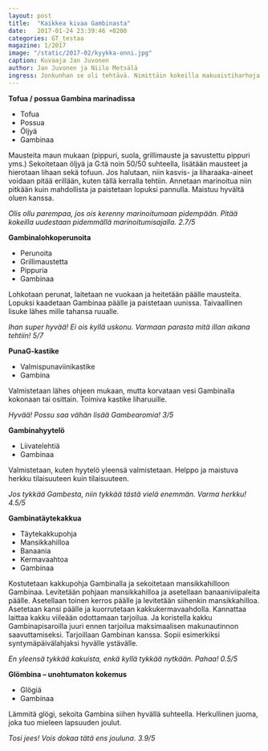 ```yaml
---
layout: post
title:  "Kaikkea kivaa Gambinasta"
date:   2017-01-24 23:39:46 +0200
categories: GT_testaa
magazine: 1/2017
image: "/static/2017-02/kyykka-onni.jpg"
caption: Kuvaaja Jan Juvonen
author: Jan Juvonen ja Niilo Metsälä
ingress: Jonkunhan se oli tehtävä. Nimittäin kokeilla makuaistiharhoja ja kulinaarisia elämyksiä tuottavia maailman luokan gourmet-herkkuja, joissa on erittäin suuressa roolissa kaikkien lempijuoma – Iso G eli Gambina.
---
```


**Tofua / possua Gambina marinadissa**
- Tofua
- Possua
- Öljyä
- Gambinaa

Mausteita maun mukaan (pippuri, suola, grillimauste ja savustettu pippuri yms.)
Sekoitetaan öljyä ja G:tä noin 50/50 suhteella, lisätään mausteet ja hierotaan lihaan sekä tofuun. Jos halutaan, niin kasvis- ja liharaaka-aineet voidaan pitää erillään, kuten tällä kerralla tehtiin. Annetaan marinoitua niin pitkään kuin mahdollista ja paistetaan lopuksi pannulla. Maistuu hyvältä oluen kanssa.

*Olis ollu parempaa, jos ois kerenny marinoitumaan pidempään. Pitää kokeilla uudestaan pidemmällä marinoitumisajalla. 2.7/5*

**Gambinalohkoperunoita**
- Perunoita
- Grillimaustetta
- Pippuria
- Gambinaa

Lohkotaan perunat, laitetaan ne vuokaan ja heitetään päälle mausteita. Lopuksi kaadetaan Gambinaa päälle ja paistetaan uunissa. Taivaallinen lisuke lähes mille tahansa ruualle.

*Ihan super hyvää! Ei ois kyllä uskonu. Varmaan parasta mitä illan aikana tehtiin! 5/7*

**PunaG-kastike**
- Valmispunaviinikastike
- Gambina

Valmistetaan lähes ohjeen mukaan, mutta korvataan vesi Gambinalla kokonaan tai osittain. Toimiva kastike liharuuille.

*Hyvää! Possu saa vähän lisää Gambearomia! 3/5*

**Gambinahyytelö**
- Liivatelehtiä
- Gambinaa

Valmistetaan, kuten hyytelö yleensä valmistetaan. Helppo ja maistuva herkku tilaisuuteen kuin tilaisuuteen.

*Jos tykkää Gambesta, niin tykkää tästä vielä enemmän. Varma herkku! 4.5/5*

**Gambinatäytekakkua**
- Täytekakkupohja
- Mansikkahilloa
- Banaania
- Kermavaahtoa
- Gambinaa

Kostutetaan kakkupohja Gambinalla ja sekoitetaan mansikkahilloon Gambinaa. Levitetään pohjaan mansikkahilloa ja asetellaan banaaniviipaleita päälle. Asetellaan toinen kerros päälle ja levitetään siihenkin mansikkahilloa. Asetetaan kansi päälle ja kuorrutetaan kakkukermavaahdolla. Kannattaa laittaa kakku viileään odottamaan tarjoilua. Ja koristella kakku Gambinapisaroilla juuri ennen tarjoilua maksimaalisen makunautinnon saavuttamiseksi. Tarjoillaan Gambinan kanssa. Sopii esimerkiksi syntymäpäivälahjaksi hyvälle ystävälle.

*En yleensä tykkää kakuista, enkä kyllä tykkää nytkään. Pahaa! 0.5/5*

**Glömbina – unohtumaton kokemus**
- Glögiä
- Gambinaa

Lämmitä glögi, sekoita Gambina siihen hyvällä suhteella. Herkullinen juoma, joka tuo mieleen lapsuuden joulut.

*Tosi jees! Vois dokaa tätä ens jouluna. 3.9/5*